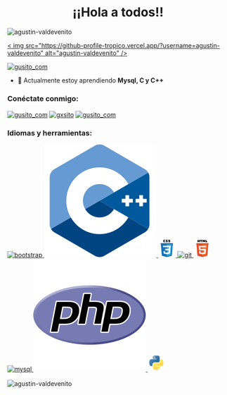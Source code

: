 <h1 align="center">¡¡Hola a todos!! </h1>
<p align="left"> <img src="https://komarev.com/ghpvc/?username=agustin-valdevenito&label=Visitas&color= 000000&style=flat" alt="agustin-valdevenito"/> </p>

<p align="left"> <a href="https://github.com/ryo-ma/github-profile-tropico">< img src="https://github-profile-tropico.vercel.app/?username=agustin-valdevenito" alt="agustin-valdevenito" /></a> </p>

<p align="left"> <a href="https://twitter.com/gusito_com" target="blank"><img src="https://img.shields.io/twitter/follow/gusito_com?logo=twitter&style=for-the- badge" alt="gusito_com" /></a> </p>

- 🌱 Actualmente estoy aprendiendo **Mysql, C y C++**

<h3 align="left">Conéctate conmigo:</h3>
<p align ="izquierda">
<a href="https://twitter.com/gusito_com" target="blank"><img align="center" src="https://raw.githubusercontent.com/rahuldkjain/github- perfil-readme-generator/master/src/images/icons/Social/twitter.svg" alt="gusito_com" height="30" width="40" /></a>
<a href="https:// instagram.com/gxsito" target="blank"><img align="center" src="https://raw.githubusercontent.com/rahuldkjain/github-profile-readme-generator/master/src/images/icons/ Social/instagram.svg" alt="gxsito" height="30" width="40" /></a>
<a href="https://discord.gg/gusito_com" target="blank"><img align="center" src="https://raw.githubusercontent.com/rahuldkjain/github-profile-readme-generator/master/src/images/icons/Social/discord.svg" alt="gusito_com" height=" 30" width="40" /></a>
</p>

<h3 align="left">Idiomas y herramientas:</h3>
<p align="left"> <a href="https://getbootstrap.com" target="_blank" rel="noreferrer"> <img src="https://raw.githubusercontent.com/devicons/devicon /master/icons/bootstrap/bootstrap-plain-wordmark.svg" alt="bootstrap" width="40" height="40"/> </a> <a href="https://www.w3schools.com /cpp/" target="_blank" rel="noreferrer"> <img src="https://raw.githubusercontent.com/devicons/devicon/master/icons/cplusplus/cplusplus-original.svg" alt="cplusplus " ancho="40" alto="40"/> </a> <a href="https://www.w3schools.com/css/" target="_blank" rel="noreferrer"> <img src= "https://raw.githubusercontent.com/devicons/devicon/master/icons/css3/css3-original-wordmark.svg" alt="css3" width="40" height="40"/> </a> <a href="https://git-scm.com/" target="_blank" rel="noreferrer"> <img src="https://www.vectorlogo.zone/logos/git-scm/git- scm-icon.svg" alt="git" width="40" height="40"/> </a> <a href="https://www.w3.org/html/" target="_blank" rel="noreferrer"> <img src="https://raw.githubusercontent.com/devicons/devicon/master/icons/html5/html5-original-wordmark.svg" alt="html5" width="40" height ="40"/> </a> <a href="https://www.mysql.com/" target="_blank" rel="noreferrer"> <img src="https://raw.githubusercontent. com/devicons/devicon/master/icons/mysql/mysql-original-wordmark.svg" alt="mysql" width="40" height="40"/> </a> <a href="https:// www.php.net" target="_blank" rel="noreferrer"> <img src="https://raw.githubusercontent.com/devicons/devicon/master/icons/php/php-original.svg" alt= "php" ancho="40" alto="40"/> </a> <a href="https://www.python.org" target="_blank" rel="noreferrer"> <img src=" https://raw.githubusercontent.com/devicons/devicon/master/icons/python/python-original.svg" alt="python" width="40" height="40"/> </a> </p >

<p><img align="center" src="https://github-readme-stats.vercel.app/api?username=agustin-valdevenito&show_icons=true&theme=dark&locale=es" alt="agustin-valdevenito" /></p>

